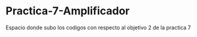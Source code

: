 # Practica-7-Amplificador
Espacio donde subo los codigos con respecto al objetivo 2 de la practica 7
